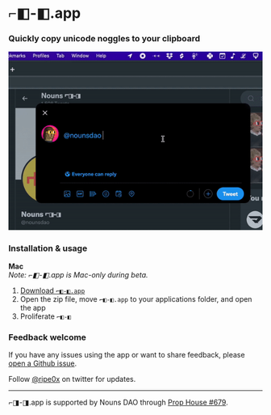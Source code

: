 # ⌐◧-◧.app
### Quickly copy unicode noggles to your clipboard
![Image](assets/copy-paste-noggles.gif)
### Installation & usage
**Mac** \
_Note: ⌐◧-◧.app is Mac-only during beta._
1. [Download `⌐◧-◧.app`](https://github.com/ripe0x/noggles.app/releases/download/%E2%8C%90%E2%97%A7-%E2%97%A7%400.0.1/noggles.app.zip)
2. Open the zip file, move `⌐◧-◧.app` to your applications folder, and open the app
3. Proliferate `⌐◧-◧`

### Feedback welcome
If you have any issues using the app or want to share feedback, please [open a Github issue](https://github.com/ripe0x/noggles.app/issues).

Follow [@ripe0x](https://twitter.com/ripe0x) on twitter for updates.



---

⌐◨-◨.app is supported by Nouns DAO through [Prop House #679](https://prop.house/proposal/679).